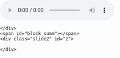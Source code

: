 <!doctype html>
<html lang="en">
<head>
    <meta charset="UTF-8">
<!--     <meta name="viewport"          content="width=device-width, user-scalable=no, initial-scale=1.0, maximum-scale=1.0, minimum-scale=1.0">
 -->    <meta http-equiv="X-UA-Compatible" content="ie=edge">
    <link rel="stylesheet" href="style.css">
    <title id = "title"></title>
    
</head>
<body onload="time()" style="padding: 0; margin: 0; font-family: sans-serif;">
<audio  controls>
    <source src="billie-eilish-i-love-you(mp3-top.info).mp3">
</audio>
   <!--  <div class="black" style="color: #fff;  width: 50%; position:fixed; height: 100%;">
    </div>
    <div class="white" style="width: 50%; position:fixed; height: 100%; margin-left: 50%">
    </div> -->

<span id="t"></span>
    <div class="slide1" id="1">
<!--        <img src="R (2).png"  /> -->
    </div>
    <span id="block_summ"></span>
    <div class="slide2" id="2">
<!--          <img src="L (2).png"  /> -->
        
    </div>
<canvas id="space"></canvas>
<script src="https://ajax.googleapis.com/ajax/libs/jquery/2.2.0/jquery.min.js"></script>
<script src="script.js"></script>
</body>
</html>
